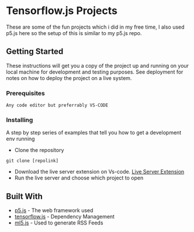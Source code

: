 # Tensorflow.js Projects

These are some of the fun projects which i did in my free time, I also used p5.js here so the setup of this is similar to my p5.js repo.

## Getting Started

These instructions will get you a copy of the project up and running on your local machine for development and testing purposes. See deployment for notes on how to deploy the project on a live system.

### Prerequisites

```
Any code editor but preferrably VS-CODE
```

### Installing

A step by step series of examples that tell you how to get a development env running

- Clone the repository
```
git clone [repolink]
```
- Download the live server extension on Vs-code. [Live Server Extension](https://marketplace.visualstudio.com/items?itemName=ritwickdey.LiveServer)
- Run the live server and choose which project to open


## Built With

* [p5.js](https://p5js.org/) - The web framework used
* [tensorflow.js](https://www.tensorflow.org/js) - Dependency Management
* [ml5.js](https://ml5js.org/) - Used to generate RSS Feeds

